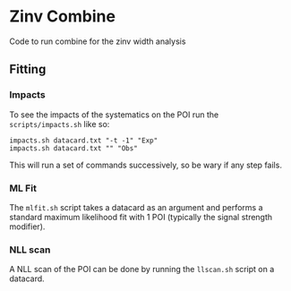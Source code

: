 # Zinv Combine

Code to run combine for the zinv width analysis

## Fitting

### Impacts

To see the impacts of the systematics on the POI run the `scripts/impacts.sh`
like so:
```
impacts.sh datacard.txt "-t -1" "Exp"
impacts.sh datacard.txt "" "Obs"
```

This will run a set of commands successively, so be wary if any step fails.

### ML Fit

The `mlfit.sh` script takes a datacard as an argument and performs a standard
maximum likelihood fit with 1 POI (typically the signal strength modifier).

### NLL scan

A NLL scan of the POI can be done by running the `llscan.sh` script on a
datacard.
